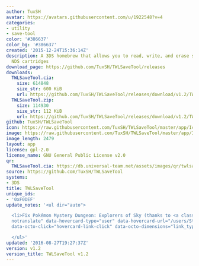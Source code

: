 ```yaml
---
author: TuxSH
avatar: https://avatars.githubusercontent.com/u/1922548?v=4
categories:
- utility
- save-tool
color: '#386637'
color_bg: '#386637'
created: '2015-12-24T15:36:14Z'
description: A 3DS homebrew that allows you to read, write, and erase save files from
  NDS cartridges
download_page: https://github.com/TuxSH/TWLSaveTool/releases
downloads:
  TWLSaveTool.cia:
    size: 614848
    size_str: 600 KiB
    url: https://github.com/TuxSH/TWLSaveTool/releases/download/v1.2/TWLSaveTool.cia
  TWLSaveTool.zip:
    size: 114930
    size_str: 112 KiB
    url: https://github.com/TuxSH/TWLSaveTool/releases/download/v1.2/TWLSaveTool.zip
github: TuxSH/TWLSaveTool
icon: https://raw.githubusercontent.com/TuxSH/TWLSaveTool/master/app/IconLarge.png
image: https://raw.githubusercontent.com/TuxSH/TWLSaveTool/master/app/IconLarge.png
image_length: 2479
layout: app
license: gpl-2.0
license_name: GNU General Public License v2.0
qr:
  TWLSaveTool.cia: https://db.universal-team.net/assets/images/qr/twlsavetool-cia.png
source: https://github.com/TuxSH/TWLSaveTool
systems:
- 3DS
title: TWLSaveTool
unique_ids:
- '0xF0DEF'
update_notes: '<ul dir="auto">

  <li>Fix Pokémon Mystery Dungeon: Explorers of Sky (thanks to <a class="user-mention
  notranslate" data-hovercard-type="user" data-hovercard-url="/users/Steveice10/hovercard"
  data-octo-click="hovercard-link-click" data-octo-dimensions="link_type:self" href="https://github.com/Steveice10">@Steveice10</a>)</li>

  </ul>'
updated: '2016-08-27T19:27:37Z'
version: v1.2
version_title: TWLSaveTool v1.2
---
```

